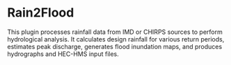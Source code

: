 # Rain2Flood
This plugin processes rainfall data from IMD or CHIRPS sources to perform hydrological analysis. It calculates design rainfall for various return periods, estimates peak discharge, generates flood inundation maps, and produces hydrographs and HEC-HMS input files.
